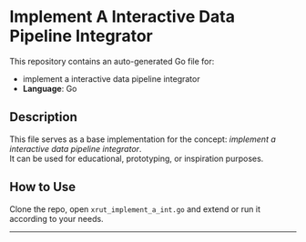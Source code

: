 # Implement A Interactive Data Pipeline Integrator

This repository contains an auto-generated Go file for:

- implement a interactive data pipeline integrator
- **Language**: Go

## Description

This file serves as a base implementation for the concept: *implement a interactive data pipeline integrator*.  
It can be used for educational, prototyping, or inspiration purposes.

## How to Use

Clone the repo, open `xrut_implement_a_int.go` and extend or run it according to your needs.

---



